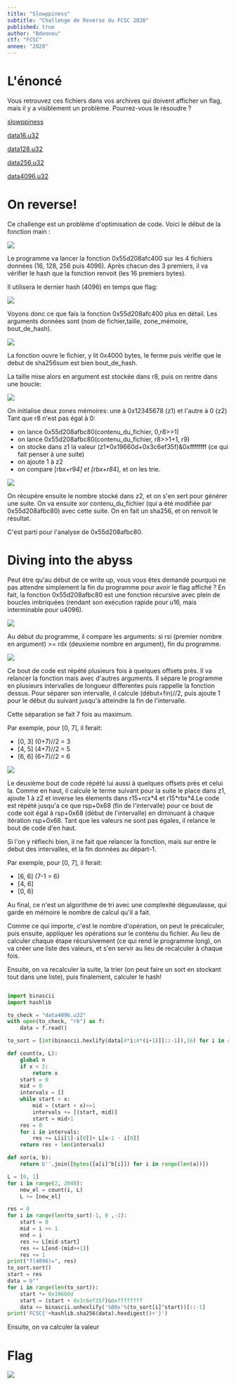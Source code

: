 ```yaml
---
title: "Slowppiness"
subtitle: "Challenge de Reverse du FCSC 2020"
published: true
author: "Bdenneu"
ctf: "FCSC"
annee: "2020"
---
```


# L'énoncé

Vous retrouvez ces fichiers dans vos archives qui doivent afficher un flag, mais il y a visiblement un problème. Pourrez-vous le résoudre ?

[slowppiness](/writeup-scripts/2019-2020/FCSC/slowppiness)

[data16.u32](/writeup-scripts/2019-2020/FCSC/data16.u32)

[data128.u32](/writeup-scripts/2019-2020/FCSC/data128.u32)

[data256.u32](/writeup-scripts/2019-2020/FCSC/data256.u32)

[data4096.u32](/writeup-scripts/2019-2020/FCSC/data4096.u32)

# On reverse!

Ce challenge est un problème d'optimisation de code. Voici le début de la fonction main :

![](/assets/images/FCSC2020/Slowppiness/1.png)

Le programme va lancer la fonction 0x55d208afc400 sur les 4 fichiers données (16, 128, 256 puis 4096). Après chacun des 3 premiers, il va vérifier le hash que la fonction renvoit (les 16 premiers bytes).

Il utilisera le dernier hash (4096) en temps que flag:

![](/assets/images/FCSC2020/Slowppiness/2.png)

Voyons donc ce que fais la fonction 0x55d208afc400 plus en détail. Les arguments données sont (nom de fichier,taille, zone_mémoire, bout_de_hash).

![](/assets/images/FCSC2020/Slowppiness/3.png)

La fonction ouvre le fichier, y lit 0x4000 bytes, le ferme puis vérifie que le debut de sha256sum est bien bout_de_hash.

La taille mise alors en argument est stockée dans r8, puis on rentre dans une boucle:

![](/assets/images/FCSC2020/Slowppiness/4.png)

On initialise deux zones mémoires: une à 0x12345678 (z1) et l'autre à 0 (z2)
Tant que r8 n'est pas égal à 0:
* on lance 0x55d208afbc80(contenu_du_fichier, 0,r8>>1)
* on lance 0x55d208afbc80(contenu_du_fichier, r8>>1+1, r9)
* on stocke dans z1 la valeur (z1*0x19660d+0x3c6ef35f)&0xffffffff (ce qui fait penser à une suite)
* on ajoute 1 à z2
* on compare [rbx+r9*4] et [rbx+r8*4], et on les trie.

![](/assets/images/FCSC2020/Slowppiness/5.png)

On récupère ensuite le nombre stocké dans z2, et on s'en sert pour générer une suite. On va ensuite xor contenu_du_fichier (qui a été modifiée par 0x55d208afbc80) avec cette suite. On en fait un sha256, et on renvoit le résultat.

C'est parti pour l'analyse de 0x55d208afbc80.

# Diving into the abyss

Peut être qu'au début de ce write up, vous vous êtes demandé pourquoi ne pas attendre simplement la fin du programme pour avoir le flag affiché ? En fait, la fonction 0x55d208afbc80 est une fonction récursive avec plein de boucles imbriquées (rendant son exécution rapide pour u16, mais interminable pour u4096).

![](/assets/images/FCSC2020/Slowppiness/6.png)

Au début du programme, il compare les arguments: si rsi (premier nombre en argument) >= rdx (deuxieme nombre en argument), fin du programme.

![](/assets/images/FCSC2020/Slowppiness/7.png)

Ce bout de code est répété plusieurs fois à quelques offsets près. Il va relancer la fonction mais avec d'autres arguments. Il sépare le programme en plusieurs intervalles de longueur differentes puis rappelle la fonction dessus. Pour séparer son intervalle, il calcule (début+fin)//2, puis ajoute 1 pour le début du suivant jusqu'à atteindre la fin de l'intervalle.

Cette séparation se fait 7 fois au maximum.

Par exemple, pour [0, 7], il ferait:
* [0, 3] (0+7)//2 = 3
* [4, 5]  (4+7)//2 = 5
* [6, 6]  (6+7)//2 = 6

![](/assets/images/FCSC2020/Slowppiness/8.png)

Le deuxième bout de code répété lui aussi à quelques offsets près et celui la. Comme en haut, il calcule le terme suivant pour la suite le place dans z1, ajoute 1 à z2 et inverse les élements dans r15+rcx\*4 et r15\*rbx\*4.Le code est répété jusqu'a ce que rsp+0x68 (fin de l'intervalle) pour ce bout de code soit égal à rsp+0x68 (début de l'intervalle) en diminuant à chaque itération rsp+0x68. Tant que les valeurs ne sont pas égales, il relance le bout de code d'en haut.

Si l'on y réflechi bien, il ne fait que relancer la fonction, mais sur entre le debut des intervalles, et la fin données au départ-1.

Par exemple, pour [0, 7], il ferait:
* [6, 6]  (7-1 = 6)
* [4, 6]
* [0, 6]

Au final, ce n'est un algorithme de tri avec une complexité dégueulasse, qui garde en mémoire le nombre de calcul qu'il a fait.

Comme ce qui importe, c'est le nombre d'opération, on peut le précalculer, puis ensuite, appliquer les opérations sur le contenu du fichier. Au lieu de calculer chaque étape récursivement (ce qui rend le programme long), on va créer une liste des valeurs, et s'en servir au lieu de recalculer à chaque fois.

Ensuite, on va recalculer la suite, la trier (on peut faire un sort en stockant tout dans une liste), puis finalement, calculer le hash!

```python

import binascii
import hashlib

to_check = "data4096.u32"
with open(to_check, "rb") as f:
    data = f.read()

to_sort = [int(binascii.hexlify(data[4*i:4*(i+1)][::-1]),16) for i in range(len(data)//4)]

def count(x, L):
    global n
    if x < 2:
        return x
    start = 0
    mid = 0
    intervals = []
    while start < x:
        mid = (start + x)>>1
        intervals += [(start, mid)]
        start = mid+1
    res = 0
    for i in intervals:
        res += L[i[1]-i[0]]+ L[x-1 - i[0]]
    return res + len(intervals)

def xor(a, b):
    return b''.join([bytes([a[i]^b[i]]) for i in range(len(a))])

L = [0, 1]
for i in range(2, 2048):
    new_el = count(i, L)
    L += [new_el]

res = 0
for i in range(len(to_sort)-1, 0 ,-1):
    start = 0
    mid = i >> 1
    end = i
    res += L[mid-start]
    res += L[end-(mid++1)]
    res += 1
print("f(4096)=", res)
to_sort.sort()
start = res
data = b""
for i in range(len(to_sort)):
    start *= 0x19660d
    start = (start + 0x3c6ef35f)&0xffffffff
    data += binascii.unhexlify('%08x'%(to_sort[i]^start))[::-1]
print('FCSC{'+hashlib.sha256(data).hexdigest()+'}')

```

Ensuite, on va calculer la valeur
# Flag

![](/assets/images/FCSC2020/Slowppiness/9.png)



